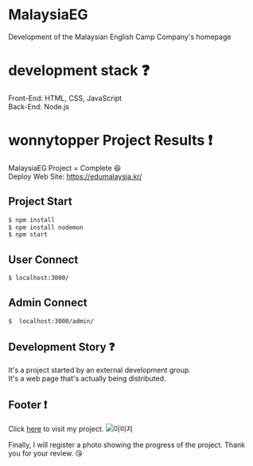# MalaysiaEG

Development of the Malaysian English Camp Company's homepage


# development stack :question:

Front-End: HTML, CSS, JavaScript <br />
Back-End: Node.js

# wonnytopper Project Results :exclamation:

MalaysiaEG Project = Complete :laughing: <br />
Deploy Web Site: https://edumalaysia.kr/

## Project Start
```zsh
$ npm install
$ npm install nodemon
$ npm start
```
## User Connect
```zsh
$ localhost:3000/
```
## Admin Connect
```zsh
$  localhost:3000/admin/
```

## Development Story :question:

It's a project started by an external development group. <br />
It's a web page that's actually being distributed.

## Footer :exclamation:

Click [here](https://edumalaysia.kr/) to visit my project.
![이미지](https://github.com/20200890-JoHoYeon/MalaysiaEG/assets/70556072/910f0909-1e19-4536-ad30-930449735b3b)

Finally, I will register a photo showing the progress of the project. Thank you for your review. 😘
